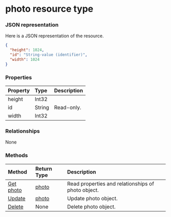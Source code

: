 # photo resource type



### JSON representation

Here is a JSON representation of the resource.

<!-- {
  "blockType": "resource",
  "optionalProperties": [

  ],
  "@odata.type": "microsoft.graph.photo"
}-->

```json
{
  "height": 1024,
  "id": "String-value (identifier)",
  "width": 1024
}

```
### Properties
| Property	   | Type	|Description|
|:---------------|:--------|:----------|
|height|Int32||
|id|String| Read-only.|
|width|Int32||

### Relationships
None


### Methods

| Method		   | Return Type	|Description|
|:---------------|:--------|:----------|
|[Get photo](../api/photo_get.md) | [photo](photo.md) |Read properties and relationships of photo object.|
|[Update](../api/photo_update.md) | [photo](photo.md)	|Update photo object. |
|[Delete](../api/photo_delete.md) | None |Delete photo object. |

<!-- uuid: 8fcb5dbc-d5aa-4681-8e31-b001d5168d79
2015-10-25 14:57:30 UTC -->
<!-- {
  "type": "#page.annotation",
  "description": "photo resource",
  "keywords": "",
  "section": "documentation",
  "tocPath": ""
}-->